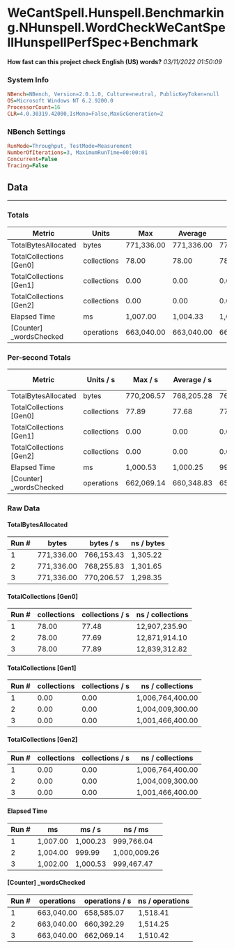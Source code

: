 ﻿# WeCantSpell.Hunspell.Benchmarking.NHunspell.WordCheckWeCantSpellHunspellPerfSpec+Benchmark
__How fast can this project check English (US) words?__
_03/11/2022 01:50:09_
### System Info
```ini
NBench=NBench, Version=2.0.1.0, Culture=neutral, PublicKeyToken=null
OS=Microsoft Windows NT 6.2.9200.0
ProcessorCount=16
CLR=4.0.30319.42000,IsMono=False,MaxGcGeneration=2
```

### NBench Settings
```ini
RunMode=Throughput, TestMode=Measurement
NumberOfIterations=3, MaximumRunTime=00:00:01
Concurrent=False
Tracing=False
```

## Data
-------------------

### Totals
|          Metric |           Units |             Max |         Average |             Min |          StdDev |
|---------------- |---------------- |---------------- |---------------- |---------------- |---------------- |
|TotalBytesAllocated |           bytes |      771,336.00 |      771,336.00 |      771,336.00 |            0.00 |
|TotalCollections [Gen0] |     collections |           78.00 |           78.00 |           78.00 |            0.00 |
|TotalCollections [Gen1] |     collections |            0.00 |            0.00 |            0.00 |            0.00 |
|TotalCollections [Gen2] |     collections |            0.00 |            0.00 |            0.00 |            0.00 |
|    Elapsed Time |              ms |        1,007.00 |        1,004.33 |        1,002.00 |            2.52 |
|[Counter] _wordsChecked |      operations |      663,040.00 |      663,040.00 |      663,040.00 |            0.00 |

### Per-second Totals
|          Metric |       Units / s |         Max / s |     Average / s |         Min / s |      StdDev / s |
|---------------- |---------------- |---------------- |---------------- |---------------- |---------------- |
|TotalBytesAllocated |           bytes |      770,206.57 |      768,205.28 |      766,153.43 |        2,027.04 |
|TotalCollections [Gen0] |     collections |           77.89 |           77.68 |           77.48 |            0.20 |
|TotalCollections [Gen1] |     collections |            0.00 |            0.00 |            0.00 |            0.00 |
|TotalCollections [Gen2] |     collections |            0.00 |            0.00 |            0.00 |            0.00 |
|    Elapsed Time |              ms |        1,000.53 |        1,000.25 |          999.99 |            0.27 |
|[Counter] _wordsChecked |      operations |      662,069.14 |      660,348.83 |      658,585.07 |        1,742.44 |

### Raw Data
#### TotalBytesAllocated
|           Run # |           bytes |       bytes / s |      ns / bytes |
|---------------- |---------------- |---------------- |---------------- |
|               1 |      771,336.00 |      766,153.43 |        1,305.22 |
|               2 |      771,336.00 |      768,255.83 |        1,301.65 |
|               3 |      771,336.00 |      770,206.57 |        1,298.35 |

#### TotalCollections [Gen0]
|           Run # |     collections | collections / s |ns / collections |
|---------------- |---------------- |---------------- |---------------- |
|               1 |           78.00 |           77.48 |   12,907,235.90 |
|               2 |           78.00 |           77.69 |   12,871,914.10 |
|               3 |           78.00 |           77.89 |   12,839,312.82 |

#### TotalCollections [Gen1]
|           Run # |     collections | collections / s |ns / collections |
|---------------- |---------------- |---------------- |---------------- |
|               1 |            0.00 |            0.00 |1,006,764,400.00 |
|               2 |            0.00 |            0.00 |1,004,009,300.00 |
|               3 |            0.00 |            0.00 |1,001,466,400.00 |

#### TotalCollections [Gen2]
|           Run # |     collections | collections / s |ns / collections |
|---------------- |---------------- |---------------- |---------------- |
|               1 |            0.00 |            0.00 |1,006,764,400.00 |
|               2 |            0.00 |            0.00 |1,004,009,300.00 |
|               3 |            0.00 |            0.00 |1,001,466,400.00 |

#### Elapsed Time
|           Run # |              ms |          ms / s |         ns / ms |
|---------------- |---------------- |---------------- |---------------- |
|               1 |        1,007.00 |        1,000.23 |      999,766.04 |
|               2 |        1,004.00 |          999.99 |    1,000,009.26 |
|               3 |        1,002.00 |        1,000.53 |      999,467.47 |

#### [Counter] _wordsChecked
|           Run # |      operations |  operations / s | ns / operations |
|---------------- |---------------- |---------------- |---------------- |
|               1 |      663,040.00 |      658,585.07 |        1,518.41 |
|               2 |      663,040.00 |      660,392.29 |        1,514.25 |
|               3 |      663,040.00 |      662,069.14 |        1,510.42 |


